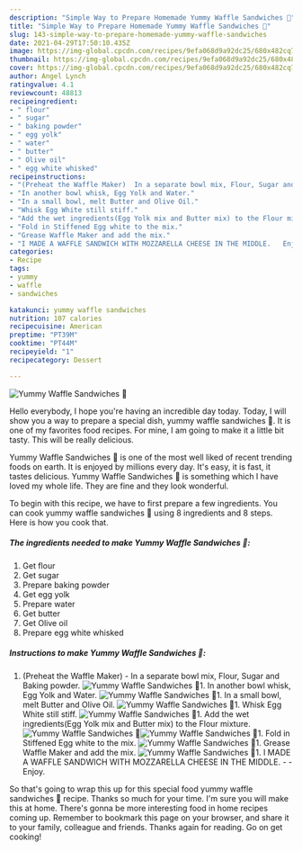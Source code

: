 ```yaml
---
description: "Simple Way to Prepare Homemade Yummy Waffle Sandwiches 🧇"
title: "Simple Way to Prepare Homemade Yummy Waffle Sandwiches 🧇"
slug: 143-simple-way-to-prepare-homemade-yummy-waffle-sandwiches
date: 2021-04-29T17:50:10.435Z
image: https://img-global.cpcdn.com/recipes/9efa068d9a92dc25/680x482cq70/yummy-waffle-sandwiches-recipe-main-photo.jpg
thumbnail: https://img-global.cpcdn.com/recipes/9efa068d9a92dc25/680x482cq70/yummy-waffle-sandwiches-recipe-main-photo.jpg
cover: https://img-global.cpcdn.com/recipes/9efa068d9a92dc25/680x482cq70/yummy-waffle-sandwiches-recipe-main-photo.jpg
author: Angel Lynch
ratingvalue: 4.1
reviewcount: 48813
recipeingredient:
- " flour"
- " sugar"
- " baking powder"
- " egg yolk"
- " water"
- " butter"
- " Olive oil"
- " egg white whisked"
recipeinstructions:
- "(Preheat the Waffle Maker)  In a separate bowl mix, Flour, Sugar and Baking powder."
- "In another bowl whisk, Egg Yolk and Water."
- "In a small bowl, melt Butter and Olive Oil."
- "Whisk Egg White still stiff."
- "Add the wet ingredients(Egg Yolk mix and Butter mix) to the Flour mixture."
- "Fold in Stiffened Egg white to the mix."
- "Grease Waffle Maker and add the mix."
- "I MADE A WAFFLE SANDWICH WITH MOZZARELLA CHEESE IN THE MIDDLE.   Enjoy."
categories:
- Recipe
tags:
- yummy
- waffle
- sandwiches

katakunci: yummy waffle sandwiches 
nutrition: 107 calories
recipecuisine: American
preptime: "PT39M"
cooktime: "PT44M"
recipeyield: "1"
recipecategory: Dessert

---
```



![Yummy Waffle Sandwiches 🧇](https://img-global.cpcdn.com/recipes/9efa068d9a92dc25/680x482cq70/yummy-waffle-sandwiches-recipe-main-photo.jpg)

Hello everybody, I hope you're having an incredible day today. Today, I will show you a way to prepare a special dish, yummy waffle sandwiches 🧇. It is one of my favorites food recipes. For mine, I am going to make it a little bit tasty. This will be really delicious.

Yummy Waffle Sandwiches 🧇 is one of the most well liked of recent trending foods on earth. It is enjoyed by millions every day. It's easy, it is fast, it tastes delicious. Yummy Waffle Sandwiches 🧇 is something which I have loved my whole life. They are fine and they look wonderful.




To begin with this recipe, we have to first prepare a few ingredients. You can cook yummy waffle sandwiches 🧇 using 8 ingredients and 8 steps. Here is how you cook that.

<!--inarticleads1-->

##### The ingredients needed to make Yummy Waffle Sandwiches 🧇:

1. Get  flour
1. Get  sugar
1. Prepare  baking powder
1. Get  egg yolk
1. Prepare  water
1. Get  butter
1. Get  Olive oil
1. Prepare  egg white whisked




<!--inarticleads2-->

##### Instructions to make Yummy Waffle Sandwiches 🧇:

1. (Preheat the Waffle Maker)  - In a separate bowl mix, Flour, Sugar and Baking powder.
<img src="//assets-global.cpcdn.com/assets/icons/button_play-2c75c40dde080a61004c1f40b05d8f140eaff45d7e9e6481dc71c63d2e7c4909.png" alt="Yummy Waffle Sandwiches 🧇">1. In another bowl whisk, Egg Yolk and Water.
<img src="//assets-global.cpcdn.com/assets/icons/button_play-2c75c40dde080a61004c1f40b05d8f140eaff45d7e9e6481dc71c63d2e7c4909.png" alt="Yummy Waffle Sandwiches 🧇">1. In a small bowl, melt Butter and Olive Oil.
<img src="//assets-global.cpcdn.com/assets/icons/button_play-2c75c40dde080a61004c1f40b05d8f140eaff45d7e9e6481dc71c63d2e7c4909.png" alt="Yummy Waffle Sandwiches 🧇">1. Whisk Egg White still stiff.
<img src="//assets-global.cpcdn.com/assets/icons/button_play-2c75c40dde080a61004c1f40b05d8f140eaff45d7e9e6481dc71c63d2e7c4909.png" alt="Yummy Waffle Sandwiches 🧇">1. Add the wet ingredients(Egg Yolk mix and Butter mix) to the Flour mixture.
<img src="//assets-global.cpcdn.com/assets/icons/button_play-2c75c40dde080a61004c1f40b05d8f140eaff45d7e9e6481dc71c63d2e7c4909.png" alt="Yummy Waffle Sandwiches 🧇"><img src="//assets-global.cpcdn.com/assets/icons/button_play-2c75c40dde080a61004c1f40b05d8f140eaff45d7e9e6481dc71c63d2e7c4909.png" alt="Yummy Waffle Sandwiches 🧇">1. Fold in Stiffened Egg white to the mix.
<img src="//assets-global.cpcdn.com/assets/icons/button_play-2c75c40dde080a61004c1f40b05d8f140eaff45d7e9e6481dc71c63d2e7c4909.png" alt="Yummy Waffle Sandwiches 🧇">1. Grease Waffle Maker and add the mix.
<img src="//assets-global.cpcdn.com/assets/icons/button_play-2c75c40dde080a61004c1f40b05d8f140eaff45d7e9e6481dc71c63d2e7c4909.png" alt="Yummy Waffle Sandwiches 🧇">1. I MADE A WAFFLE SANDWICH WITH MOZZARELLA CHEESE IN THE MIDDLE.  -  - Enjoy.




So that's going to wrap this up for this special food yummy waffle sandwiches 🧇 recipe. Thanks so much for your time. I'm sure you will make this at home. There's gonna be more interesting food in home recipes coming up. Remember to bookmark this page on your browser, and share it to your family, colleague and friends. Thanks again for reading. Go on get cooking!
